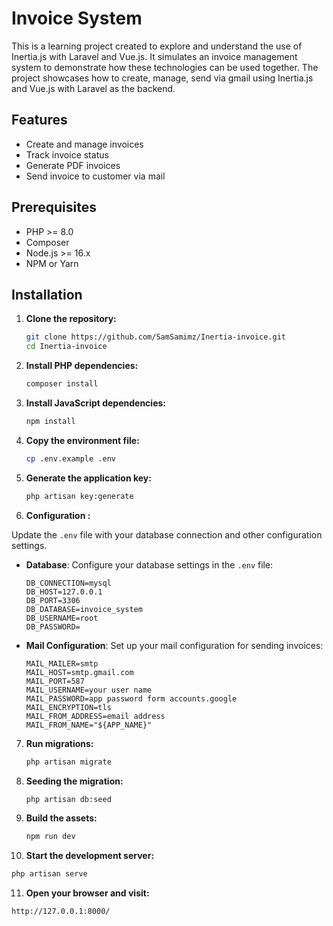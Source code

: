 # Invoice System

This is a learning project created to explore and understand the use of Inertia.js with Laravel and Vue.js. It simulates an invoice management system to demonstrate how these technologies can be used together. The project showcases how to create, manage, send via gmail using Inertia.js and Vue.js with Laravel as the backend. 

## Features
- Create and manage invoices
- Track invoice status
- Generate PDF invoices
- Send invoice to customer via mail

## Prerequisites

- PHP >= 8.0
- Composer
- Node.js >= 16.x
- NPM or Yarn

## Installation

1. **Clone the repository:**

   ```bash
   git clone https://github.com/SamSamimz/Inertia-invoice.git
   cd Inertia-invoice
   ```

2. **Install PHP dependencies:**

   ```bash
   composer install
   ```

3. **Install JavaScript dependencies:**

   ```bash
   npm install
   ```

4. **Copy the environment file:**

   ```bash
   cp .env.example .env
   ```

5. **Generate the application key:**

   ```bash
   php artisan key:generate
   ```
   
6. **Configuration :**

Update the `.env` file with your database connection and other configuration settings.

- **Database**: Configure your database settings in the `.env` file:

  ```env
  DB_CONNECTION=mysql
  DB_HOST=127.0.0.1
  DB_PORT=3306
  DB_DATABASE=invoice_system
  DB_USERNAME=root
  DB_PASSWORD=
  ```

- **Mail Configuration**: Set up your mail configuration for sending invoices:

  ```env
  MAIL_MAILER=smtp
  MAIL_HOST=smtp.gmail.com
  MAIL_PORT=587
  MAIL_USERNAME=your user name
  MAIL_PASSWORD=app password form accounts.google
  MAIL_ENCRYPTION=tls
  MAIL_FROM_ADDRESS=email address
  MAIL_FROM_NAME="${APP_NAME}"
  ```


7. **Run migrations:**

   ```bash
   php artisan migrate
   ```
8. **Seeding the migration:**

   ```bash
   php artisan db:seed
   ```

9. **Build the assets:**

   ```bash
   npm run dev
   ```

10. **Start the development server:**

   ```bash
   php artisan serve
   ```

11. **Open your browser and visit:**

   ```
   http://127.0.0.1:8000/
   ```

